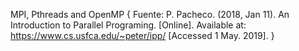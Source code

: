 MPI, Pthreads and OpenMP
{
Fuente: P. Pacheco. (2018, Jan 11). An Introduction to Parallel Programing. [Online].
Available at: https://www.cs.usfca.edu/~peter/ipp/ [Accessed 1 May. 2019].
}
